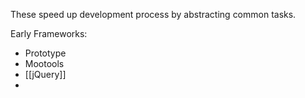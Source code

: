 These speed up development process by abstracting common tasks.

Early Frameworks:
- Prototype
- Mootools
- [[jQuery]]
- 